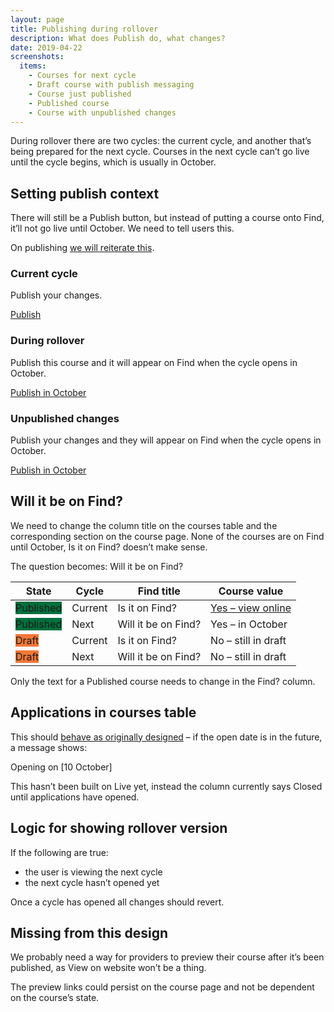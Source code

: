 ```yaml
---
layout: page
title: Publishing during rollover
description: What does Publish do, what changes?
date: 2019-04-22
screenshots:
  items:
    - Courses for next cycle
    - Draft course with publish messaging
    - Course just published
    - Published course
    - Course with unpublished changes
---
```


During rollover there are two cycles: the current cycle, and another that’s being prepared for the next cycle. Courses in the next cycle can’t go live until the cycle begins, which is usually in October.

## Setting publish context

There will still be a Publish button, but instead of putting a course onto Find, it’ll not go live until October. We need to tell users this.

On publishing [we will reiterate this](#course-just-published).

<div class="govuk-grid-row govuk-!-margin-bottom-7">
  <div class="govuk-grid-column-one-third">
    <h3 class="govuk-heading-m">Current cycle</h3>
    <div class="govuk-inset-text">
      <p>Publish your changes.</p>
      <a href="#" class="govuk-button">Publish</a>
    </div>
  </div>
  <div class="govuk-grid-column-one-third">
    <h3 class="govuk-heading-m">During rollover</h3>
    <div class="govuk-inset-text">
      <p>Publish this course and it will appear on Find when the cycle opens in October.</p>
      <a href="#" class="govuk-button">Publish in October</a>
    </div>
  </div>
  <div class="govuk-grid-column-one-third">
    <h3 class="govuk-heading-m">Unpublished changes</h3>
    <div class="govuk-inset-text">
      <p>Publish your changes and they will appear on Find when the cycle opens in October.</p>
      <a href="#" class="govuk-button">Publish in October</a>
    </div>
  </div>
</div>

## Will it be on Find?

We need to change the column title on the courses table and the corresponding section on the course page. None of the courses are on Find until October, Is it on Find? doesn’t make sense.

The question becomes: Will it be on Find?

| State | Cycle | Find title | Course value |
|-|-|-|-|
|<span class="govuk-tag" style="background-color: #00703c">Published</span>| Current | Is it on Find? | [Yes – view online](#main-content) |
|<span class="govuk-tag" style="background-color: #00703c">Published</span>| Next | Will it be on Find? | Yes – in October |
|<span class="govuk-tag" style="background-color: #f47738">Draft</span>| Current | Is it on Find? | No – still in draft |
|<span class="govuk-tag" style="background-color: #f47738">Draft</span>| Next | Will it be on Find? | No – still in draft |

Only the text for a Published course needs to change in the Find? column.

## Applications in courses table

This should [behave as originally designed](/publish-teacher-training-courses/publish-states) – if the open date is in the future, a message shows:

<p class="govuk-inset-text">Opening on [10 October]</p>

This hasn’t been built on Live yet, instead the column currently says Closed until applications have opened.

## Logic for showing rollover version

If the following are true:

* the user is viewing the next cycle
* the next cycle hasn’t opened yet

Once a cycle has opened all changes should revert.

## Missing from this design

We probably need a way for providers to preview their course after it’s been published, as View on website won’t be a thing.

The preview links could persist on the course page and not be dependent on the course’s state.
